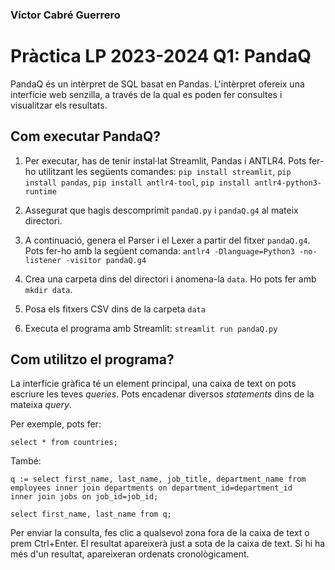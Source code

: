 ### Víctor Cabré Guerrero
# Pràctica LP 2023-2024 Q1: PandaQ

PandaQ és un intèrpret de SQL basat en Pandas. L'intèrpret ofereix una interfície web senzilla, a través de la qual es poden fer consultes i visualitzar els resultats.


## Com executar PandaQ?
1. Per executar, has de tenir instal·lat Streamlit, Pandas i ANTLR4. Pots fer-ho utilitzant les següents comandes:
`pip install streamlit`, `pip install pandas`, `pip install antlr4-tool`, `pip install antlr4-python3-runtime`

2. Assegurat que hagis descomprimit `pandaQ.py` i `pandaQ.g4` al mateix directori.

3. A continuació, genera el Parser i el Lexer a partir del fitxer `pandaQ.g4`. Pots fer-ho amb la següent comanda:
`antlr4 -Dlanguage=Python3 -no-listener -visitor pandaQ.g4`

4. Crea una carpeta dins del directori i anomena-la `data`. Ho pots fer amb `mkdir data`.

5. Posa els fitxers CSV dins de la carpeta `data`

6. Executa el programa amb Streamlit: `streamlit run pandaQ.py`


## Com utilitzo el programa?

La interfície gràfica té un element principal, una caixa de text on pots escriure les teves _queries_. Pots encadenar diversos _statements_ dins de la mateixa _query_.

Per exemple, pots fer:

    select * from countries;

També:

    q := select first_name, last_name, job_title, department_name from
    employees inner join departments on department_id=department_id
    inner join jobs on job_id=job_id;

    select first_name, last_name from q;

Per enviar la consulta, fes clic a qualsevol zona fora de la caixa de text o prem Ctrl+Enter. El resultat apareixerà just a sota de la caixa de text. Si hi ha més d'un resultat, apareixeran ordenats cronològicament.